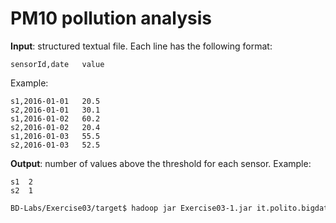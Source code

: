 # PM10 pollution analysis

**Input**: structured textual file. Each line has the following format:

    sensorId,date   value

Example:

    s1,2016-01-01	20.5
    s2,2016-01-01	30.1
    s1,2016-01-02	60.2
    s2,2016-01-02	20.4
    s1,2016-01-03	55.5
    s2,2016-01-03	52.5

**Output**: number of values above the threshold for each sensor. Example: 

    s1  2
    s2  1

```sh
BD-Labs/Exercise03/target$ hadoop jar Exercise03-1.jar it.polito.bigdata.hadoop.E03Driver 1 ./in/ ./out/ 50
```